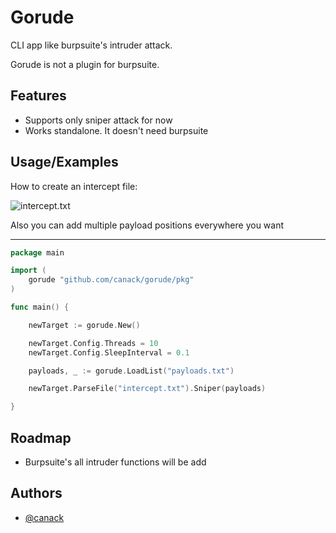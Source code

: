 
# Gorude

CLI app like burpsuite's intruder attack.

Gorude is not a plugin for burpsuite.



## Features

- Supports only sniper attack for now
- Works standalone. It doesn't need burpsuite

## Usage/Examples

How to create an intercept file:

![intercept.txt](https://raw.githubusercontent.com/canack/gorude/main/get-intercept.gif)

Also you can add multiple payload positions everywhere you want

---


```go
package main

import (
	gorude "github.com/canack/gorude/pkg"
)

func main() {

	newTarget := gorude.New()

	newTarget.Config.Threads = 10
	newTarget.Config.SleepInterval = 0.1

	payloads, _ := gorude.LoadList("payloads.txt")

	newTarget.ParseFile("intercept.txt").Sniper(payloads)

}
```



## Roadmap

- Burpsuite's all intruder functions will be add
## Authors

- [@canack](https://www.github.com/canack)

